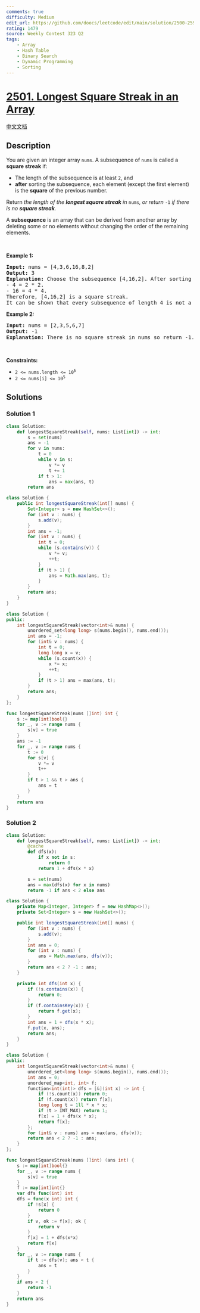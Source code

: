 ```yaml
---
comments: true
difficulty: Medium
edit_url: https://github.com/doocs/leetcode/edit/main/solution/2500-2599/2501.Longest%20Square%20Streak%20in%20an%20Array/README_EN.md
rating: 1479
source: Weekly Contest 323 Q2
tags:
    - Array
    - Hash Table
    - Binary Search
    - Dynamic Programming
    - Sorting
---
```


<!-- problem:start -->

# [2501. Longest Square Streak in an Array](https://leetcode.com/problems/longest-square-streak-in-an-array)

[中文文档](/solution/2500-2599/2501.Longest%20Square%20Streak%20in%20an%20Array/README.md)

## Description

<p>You are given an integer array <code>nums</code>. A subsequence of <code>nums</code> is called a <strong>square streak</strong> if:</p>

<ul>
	<li>The length of the subsequence is at least <code>2</code>, and</li>
	<li><strong>after</strong> sorting the subsequence, each element (except the first element) is the <strong>square</strong> of the previous number.</li>
</ul>

<p>Return<em> the length of the <strong>longest square streak</strong> in </em><code>nums</code><em>, or return </em><code>-1</code><em> if there is no <strong>square streak</strong>.</em></p>

<p>A <strong>subsequence</strong> is an array that can be derived from another array by deleting some or no elements without changing the order of the remaining elements.</p>

<p>&nbsp;</p>
<p><strong class="example">Example 1:</strong></p>

<pre>
<strong>Input:</strong> nums = [4,3,6,16,8,2]
<strong>Output:</strong> 3
<strong>Explanation:</strong> Choose the subsequence [4,16,2]. After sorting it, it becomes [2,4,16].
- 4 = 2 * 2.
- 16 = 4 * 4.
Therefore, [4,16,2] is a square streak.
It can be shown that every subsequence of length 4 is not a square streak.
</pre>

<p><strong class="example">Example 2:</strong></p>

<pre>
<strong>Input:</strong> nums = [2,3,5,6,7]
<strong>Output:</strong> -1
<strong>Explanation:</strong> There is no square streak in nums so return -1.
</pre>

<p>&nbsp;</p>
<p><strong>Constraints:</strong></p>

<ul>
	<li><code>2 &lt;= nums.length &lt;= 10<sup>5</sup></code></li>
	<li><code>2 &lt;= nums[i] &lt;= 10<sup>5</sup></code></li>
</ul>

## Solutions

<!-- solution:start -->

### Solution 1

<!-- tabs:start -->

```python
class Solution:
    def longestSquareStreak(self, nums: List[int]) -> int:
        s = set(nums)
        ans = -1
        for v in nums:
            t = 0
            while v in s:
                v *= v
                t += 1
            if t > 1:
                ans = max(ans, t)
        return ans
```

```java
class Solution {
    public int longestSquareStreak(int[] nums) {
        Set<Integer> s = new HashSet<>();
        for (int v : nums) {
            s.add(v);
        }
        int ans = -1;
        for (int v : nums) {
            int t = 0;
            while (s.contains(v)) {
                v *= v;
                ++t;
            }
            if (t > 1) {
                ans = Math.max(ans, t);
            }
        }
        return ans;
    }
}
```

```cpp
class Solution {
public:
    int longestSquareStreak(vector<int>& nums) {
        unordered_set<long long> s(nums.begin(), nums.end());
        int ans = -1;
        for (int& v : nums) {
            int t = 0;
            long long x = v;
            while (s.count(x)) {
                x *= x;
                ++t;
            }
            if (t > 1) ans = max(ans, t);
        }
        return ans;
    }
};
```

```go
func longestSquareStreak(nums []int) int {
	s := map[int]bool{}
	for _, v := range nums {
		s[v] = true
	}
	ans := -1
	for _, v := range nums {
		t := 0
		for s[v] {
			v *= v
			t++
		}
		if t > 1 && t > ans {
			ans = t
		}
	}
	return ans
}
```

<!-- tabs:end -->

<!-- solution:end -->

<!-- solution:start -->

### Solution 2

<!-- tabs:start -->

```python
class Solution:
    def longestSquareStreak(self, nums: List[int]) -> int:
        @cache
        def dfs(x):
            if x not in s:
                return 0
            return 1 + dfs(x * x)

        s = set(nums)
        ans = max(dfs(x) for x in nums)
        return -1 if ans < 2 else ans
```

```java
class Solution {
    private Map<Integer, Integer> f = new HashMap<>();
    private Set<Integer> s = new HashSet<>();

    public int longestSquareStreak(int[] nums) {
        for (int v : nums) {
            s.add(v);
        }
        int ans = 0;
        for (int v : nums) {
            ans = Math.max(ans, dfs(v));
        }
        return ans < 2 ? -1 : ans;
    }

    private int dfs(int x) {
        if (!s.contains(x)) {
            return 0;
        }
        if (f.containsKey(x)) {
            return f.get(x);
        }
        int ans = 1 + dfs(x * x);
        f.put(x, ans);
        return ans;
    }
}
```

```cpp
class Solution {
public:
    int longestSquareStreak(vector<int>& nums) {
        unordered_set<long long> s(nums.begin(), nums.end());
        int ans = 0;
        unordered_map<int, int> f;
        function<int(int)> dfs = [&](int x) -> int {
            if (!s.count(x)) return 0;
            if (f.count(x)) return f[x];
            long long t = 1ll * x * x;
            if (t > INT_MAX) return 1;
            f[x] = 1 + dfs(x * x);
            return f[x];
        };
        for (int& v : nums) ans = max(ans, dfs(v));
        return ans < 2 ? -1 : ans;
    }
};
```

```go
func longestSquareStreak(nums []int) (ans int) {
	s := map[int]bool{}
	for _, v := range nums {
		s[v] = true
	}
	f := map[int]int{}
	var dfs func(int) int
	dfs = func(x int) int {
		if !s[x] {
			return 0
		}
		if v, ok := f[x]; ok {
			return v
		}
		f[x] = 1 + dfs(x*x)
		return f[x]
	}
	for _, v := range nums {
		if t := dfs(v); ans < t {
			ans = t
		}
	}
	if ans < 2 {
		return -1
	}
	return ans
}
```

<!-- tabs:end -->

<!-- solution:end -->

<!-- problem:end -->
